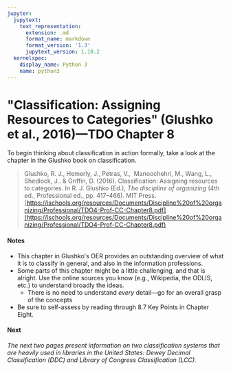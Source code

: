 ```yaml
---
jupyter:
  jupytext:
    text_representation:
      extension: .md
      format_name: markdown
      format_version: '1.3'
      jupytext_version: 1.10.2
  kernelspec:
    display_name: Python 3
    name: python3
---
```


<!-- #region id="t0JVq8EelFkH" -->
"Classification: Assigning Resources to Categories" (Glushko et al., 2016)—TDO Chapter 8
========================================================================================

To begin thinking about classification in action formally, take a look at the chapter in the Glushko book on classification.

> Glushko, R. J., Hemerly, J., Petras, V.,  Manoochehri, M., Wang, L., Shedlock, J.. & Griffin, D. (2016). Classification: Assigning resources to categories. In R. J. Glushko (Ed.), _The discipline of organizing_ (4th ed., Professional ed., pp. 417–466). MIT Press. [https://ischools.org/resources/Documents/Discipline%20of%20organizing/Professional/TDO4-Prof-CC-Chapter8.pdf](https://ischools.org/resources/Documents/Discipline%20of%20organizing/Professional/TDO4-Prof-CC-Chapter8.pdf)

#### Notes

*   This chapter in Glushko's OER provides an outstanding overview of what it is to classify in general, and also in the information professions.
*   Some parts of this chapter might be a little challenging, and that is alright. Use the online sources you know (e.g., Wikipedia, the ODLIS, etc.) to understand broadly the ideas. 
    *   There is no need to understand _every_ detail—go for an overall grasp of the concepts
*   Be sure to self-assess by reading through 8.7 Key Points in Chapter Eight.

#### **Next**

_The next two pages present information on two classification systems that are heavily used in libraries in the United States: Dewey Decimal Classification (DDC) and Library of Congress Classification (LCC)._
<!-- #endregion -->
